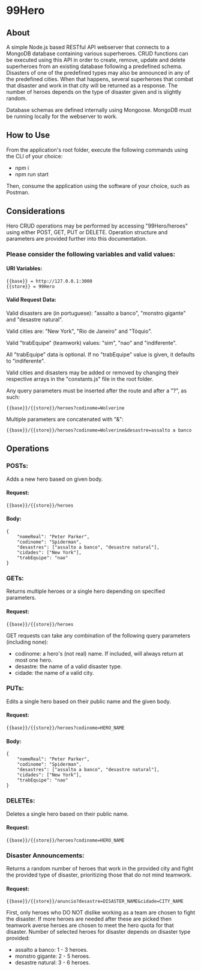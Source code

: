 # 99Hero

## About

A simple Node.js based RESTful API webserver that connects to a MongoDB database containing various superheroes.
CRUD functions can be executed using this API in order to create, remove, update and delete superheroes from an existing database following a predefined schema.
Disasters of one of the predefined types may also be announced in any of the predefined cities. When that happens, several superheroes that combat that disaster and work in that city will be returned as a response. The number of heroes depends on the type of disaster given and is slightly random.

Database schemas are defined internally using Mongoose. MongoDB must be running locally for the webserver to work.

## How to Use

From the application's root folder, execute the following commands using the CLI of your choice:
* npm i
* npm run start

Then, consume the application using the software of your choice, such as Postman.

## Considerations

Hero CRUD operations may be performed by accessing "99Hero/heroes" using either POST, GET, PUT or DELETE.
Operation structure and parameters are provided further into this documentation.

### Please consider the following variables and valid values:

#### URI Variables:

```
{{base}} = http://127.0.0.1:3000
{{store}} = 99Hero
```

#### Valid Request Data:

Valid disasters are (in portuguese): "assalto a banco", "monstro gigante" and "desastre natural".

Valid cities are: "New York", "Rio de Janeiro" and "Tóquio".

Valid "trabEquipe" (teamwork) values: "sim", "nao" and "indiferente".

All "trabEquipe" data is optional. If no "trabEquipe" value is given, it defaults to "indiferente".

Valid cities and disasters may be added or removed by changing their respective arrays in the "constants.js" file in the root folder.

Any query parameters must be inserted after the route and after a "?", as such:
```
{{base}}/{{store}}/heroes?codinome=Wolverine
```

Multiple parameters are concatenated with "&":
```
{{base}}/{{store}}/heroes?codinome=Wolverine&desastre=assalto a banco
```

## Operations

### POSTs:

Adds a new hero based on given body.

#### Request:

```
{{base}}/{{store}}/heroes
```

#### Body:

```
{
    "nomeReal": "Peter Parker",
    "codinome": "Spiderman",
    "desastres": ["assalto a banco", "desastre natural"],
    "cidades": ["New York"],
    "trabEquipe": "nao"
}
```

### GETs:

Returns multiple heroes or a single hero depending on specified parameters.

#### Request:

```
{{base}}/{{store}}/heroes
```

GET requests can take any combination of the following query parameters (including none):

* codinome: a hero's (not real) name. If included, will always return at most one hero.
* desastre: the name of a valid disaster type.
* cidade: the name of a valid city.

### PUTs:

Edits a single hero based on their public name and the given body.

#### Request:

```
{{base}}/{{store}}/heroes?codinome=HERO_NAME
```

#### Body:

```
{
    "nomeReal": "Peter Parker",
    "codinome": "Spiderman",
    "desastres": ["assalto a banco", "desastre natural"],
    "cidades": ["New York"],
    "trabEquipe": "nao"
}
```
### DELETEs:

Deletes a single hero based on their public name.

#### Request:

```
{{base}}/{{store}}/heroes?codinome=HERO_NAME
```

### Disaster Announcements:

Returns a random number of heroes that work in the provided city and fight the provided type of disaster, prioritizing those that do not mind teamwork.

#### Request:

```
{{base}}/{{store}}/anuncio?desastre=DISASTER_NAME&cidade=CITY_NAME
```
First, only heroes who DO NOT dislike working as a team are chosen to fight the disaster. If more heroes are needed after these are picked then teamwork averse heroes are chosen to meet the hero quota for that disaster.
Number of selected heroes for disaster depends on disaster type provided:
* assalto a banco: 1 - 3 heroes.
* monstro gigante: 2 - 5 heroes.
* desastre natural: 3 - 6 heroes.
